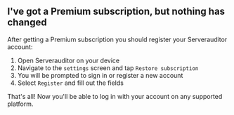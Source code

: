 ## I've got a Premium subscription, but nothing has changed

After getting a Premium subscription you should register your Serverauditor account:

1. Open Serverauditor on your device
2. Navigate to the `settings` screen and tap `Restore subscription`
3. You will be prompted to sign in or register a new account
4. Select `Register` and fill out the fields

That's all! Now you'll be able to log in with your account on any supported platform.